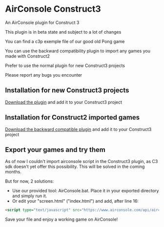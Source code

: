 # AirConsole Construct3
An AirConsole plugin for Construct 3

This plugin is in beta state and subject to a lot of changes

You can find a c3p exemple file of our good old Pong game

You can use the backward compatibility plugin to import any games you made with Construct2

Prefer to use the normal plugin for new Construct3 projects

Please report any bugs you encounter

## Installation for new Construct3 projects
[Download the plugin](plugin/airconsole.c3addon) and add it to your Construct3 project

## Installation for Construct2 imported games
[Download the backward compatible plugin](backwardCompatibility/c3airconsole-backcomp.c3addon) and add it to your Construct3 project


## Export your games and try them
As of now I couldn't import airconsole script in the Construct3 plugin, as C3 sdk doesn't yet offer this possibility. This will be solved in the coming months.

But for now, 2 solutions:
* Use our provided tool: AirConsole.bat. Place it in your exported directory and simply run it.
* Or edit your "screen.html" ("index.html") and add, after line 16:

```html
<script type="text/javascript" src="https://www.airconsole.com/api/airconsole-1.7.0.js"></script>
```

Save your file and enjoy a working game on AirConsole!
